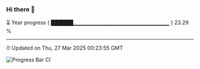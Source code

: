 ### Hi there 👋

⏳ Year progress { ██████▁▁▁▁▁▁▁▁▁▁▁▁▁▁▁▁▁▁▁▁▁▁▁▁ } 23.29 %

---

⏰ Updated on Thu, 27 Mar 2025 00:23:55 GMT

![Progress Bar CI](https://github.com/liununu/liununu/workflows/Progress%20Bar%20CI/badge.svg)
